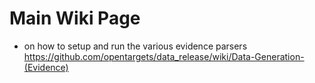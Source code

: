 # Main Wiki Page 
* on how to setup and run the various evidence parsers
https://github.com/opentargets/data_release/wiki/Data-Generation-(Evidence)

